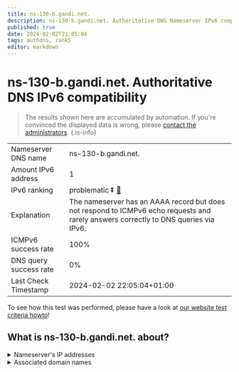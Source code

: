 ```yaml
---
title: ns-130-b.gandi.net.
description: ns-130-b.gandi.net. Authoritative DNS Nameserver IPv6 compatibility
published: true
date: 2024-02-02T21:05:04
tags: authdns, rank5
editor: markdown
---
```


# ns-130-b.gandi.net. Authoritative DNS IPv6 compatibility

> The results shown here are accumulated by automation. If you're convinced the displayed data is wrong, please [contact the administrators](/howto/chat). 
{.is-info}




|   |   |
| - | - |
| Nameserver DNS name | ns-130-b.gandi.net.
| Amount IPv6 address | 1
| IPv6 ranking | problematic :arrow_double_down: [🔗](/howto/ranking) |
| Explanation | The nameserver has an AAAA record but does not respond to ICMPv6 echo requests and rarely answers correctly to DNS queries via IPv6. |
| ICMPv6 success rate | 100%|
| DNS query success rate | 0% |
| Last Check Timestamp | 2024-02-02 22:05:04+01:00 |

To see how this test was performed, please have a look at [our website test criteria howto](/howto/testcriteria/authdns)!


## What is ns-130-b.gandi.net. about?




<details>
<summary>Nameserver's IP addresses</summary>

2001:4b98:aaab::83

</details>



<details>
<summary>Associated domain names</summary>

www.peugeot.fr

</details>
